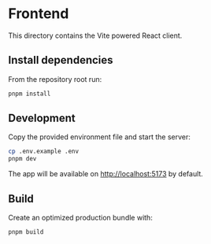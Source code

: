 # Frontend

This directory contains the Vite powered React client.

## Install dependencies

From the repository root run:

```bash
pnpm install
```

## Development

Copy the provided environment file and start the server:

```bash
cp .env.example .env
pnpm dev
```

The app will be available on <http://localhost:5173> by default.

## Build

Create an optimized production bundle with:

```bash
pnpm build
```


